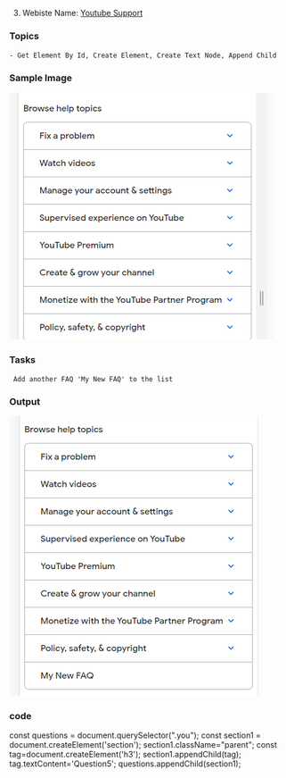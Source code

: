 3. Webiste Name: [Youtube Support](https://support.google.com/youtube/)

### Topics

    - Get Element By Id, Create Element, Create Text Node, Append Child

### Sample Image

![Sample One](./Pic4.png)

### Tasks

     Add another FAQ 'My New FAQ' to the list

### Output

![Output](./Pic5.png)

### code

 const questions = document.querySelector(".you");
         const section1 = document.createElement('section');
         section1.className="parent";
         const tag=document.createElement('h3');
         section1.appendChild(tag);
         tag.textContent='Question5';
         questions.appendChild(section1);
        